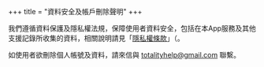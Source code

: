 +++
title = "資料安全及帳戶刪除聲明"
+++

我們遵循資料保護及隱私權法規，保障使用者資料安全，包括在本App服務及其他支援記錄所收集的資料，相關說明請見「[隱私權條款](https://totality-of-life.com/privacy/)」（。

如使用者欲刪除個人帳號及資料，請來信與  [totalityhelp@gmail.com](mailto:totalityhelp@gmail.com) 聯繫。